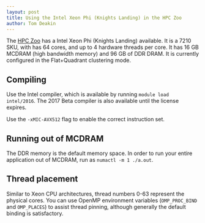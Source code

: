 ```yaml
---
layout: post
title: Using the Intel Xeon Phi (Knights Landing) in the HPC Zoo
author: Tom Deakin
---
```


The [HPC Zoo](/zoo) has a Intel Xeon Phi (Knights Landing) available. It is a 7210 SKU,
with has 64 cores, and up to 4 hardware threads per core. It has 16 GB MCDRAM
(high bandwidth memory) and 96 GB of DDR DRAM. It is currently configured in the Flat+Quadrant
clustering mode.

## Compiling

Use the Intel compiler, which is available by running `module load intel/2016`.
The 2017 Beta compiler is also available until the license expires.

Use the `-xMIC-AVX512` flag to enable the correct instruction set.

## Running out of MCDRAM

The DDR memory is the default memory space. In order to run your entire application out of
MCDRAM, run as `numactl -m 1 ./a.out`.

## Thread placement

Similar to Xeon CPU architectures, thread numbers 0-63 represent the physical cores.
You can use OpenMP environment variables (`OMP_PROC_BIND` and `OMP_PLACES`) to assist
thread pinning, although generally the default binding is satisfactory.

